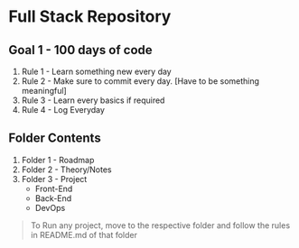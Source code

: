 # Full Stack Repository

## Goal 1 - 100 days of code

1. Rule 1 - Learn something new every day
2. Rule 2 - Make sure to commit every day. [Have to be something meaningful]
3. Rule 3 - Learn every basics if required
4. Rule 4 - Log Everyday

## Folder Contents

1. Folder 1 - Roadmap
2. Folder 2 - Theory/Notes
3. Folder 3 - Project
    - Front-End
    - Back-End
    - DevOps

> To Run any project, move to the respective folder and follow the rules in README.md of that folder

